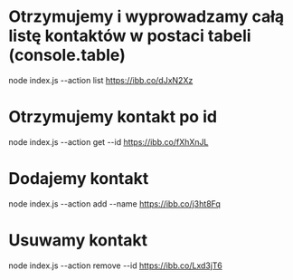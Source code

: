 # Otrzymujemy i wyprowadzamy całą listę kontaktów w postaci tabeli (console.table)
node index.js --action list 
https://ibb.co/dJxN2Xz

# Otrzymujemy kontakt po id
node index.js --action get --id
https://ibb.co/fXhXnJL

# Dodajemy kontakt
node index.js --action add --name
https://ibb.co/j3ht8Fq

# Usuwamy kontakt
node index.js --action remove --id
https://ibb.co/Lxd3jT6
